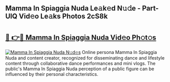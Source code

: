 ## Mamma In Spiaggia Nuda Le𝚊k𝚎d N𝚞𝚍e - Part-UlQ Vid𝚎o Le𝚊ks Photos 2cS8k

# <h2><a href="http://fbd0o5.evod.top/?m=Mamma+In+Spiaggia+Nuda">🔗 👉🔴 Mamma In Spiaggia Nuda Vid𝚎o Ph𝚘t𝚘s</a></h2>

[![Mamma In Spiaggia Nuda N𝚞d𝚎s](https://i.imgur.com/8V9OHl7.gif)](http://fbd0o5.evod.top/?m=Mamma+In+Spiaggia+Nuda)
Online persona Mamma In Spiaggia Nuda and content creator, recognized for disseminating dance and lifestyle content through collaborative dance performances and mini vlogs. The public's Mamma In Spiaggia Nuda perception of a public figure can be influenced by their personal characteristics. 
